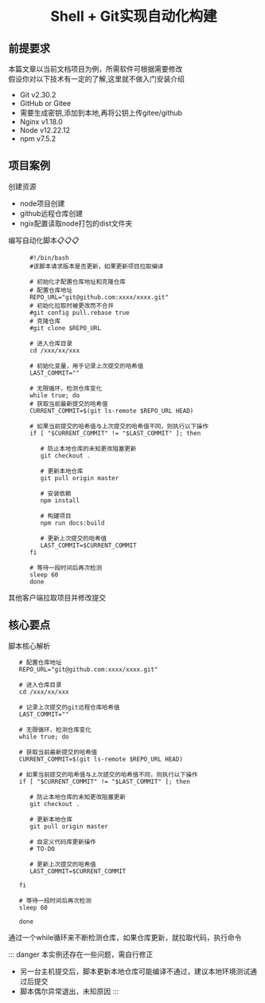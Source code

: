 # <center> Shell + Git实现自动化构建 </center>
## 前提要求
本篇文章以当前文档项目为例，所需软件可根据需要修改<br />
假设你对以下技术有一定的了解,这里就不做入门安装介绍
   - Git v2.30.2
   - GitHub or Gitee
   - 需要生成密钥,添加到本地,再将公钥上传gitee/github
   - Nginx v1.18.0
   - Node v12.22.12
   - npm v7.5.2
## 项目案例
创建资源
   - node项目创建
   - github远程仓库创建
   - ngix配置读取node打包的dist文件夹
   
编写自动化脚本:clipboard::clipboard::clipboard:
   ```shell
         #!/bin/bash
         #该脚本请求版本是否更新，如果更新项目拉取编译

         # 初始化才配置仓库地址和克隆仓库
         # 配置仓库地址
         REPO_URL="git@github.com:xxxx/xxxx.git"
         # 初始化拉取时被更改而不合并
         #git config pull.rebase true
         # 克隆仓库
         #git clone $REPO_URL

         # 进入仓库目录
         cd /xxx/xx/xxx

         # 初始化变量，用于记录上次提交的哈希值
         LAST_COMMIT=""

         # 无限循环，检测仓库变化
         while true; do
         # 获取当前最新提交的哈希值
         CURRENT_COMMIT=$(git ls-remote $REPO_URL HEAD)

         # 如果当前提交的哈希值与上次提交的哈希值不同，则执行以下操作
         if [ "$CURRENT_COMMIT" != "$LAST_COMMIT" ]; then

            # 防止本地仓库的未知更改阻塞更新
            git checkout .

            # 更新本地仓库
            git pull origin master

            # 安装依赖
            npm install

            # 构建项目
            npm run docs:build

            # 更新上次提交的哈希值
            LAST_COMMIT=$CURRENT_COMMIT
         fi

         # 等待一段时间后再次检测
         sleep 60
         done
   ```   
其他客户端拉取项目并修改提交

## 核心要点
脚本核心解析
   ```shell
      # 配置仓库地址
      REPO_URL="git@github.com:xxxx/xxxx.git"

      # 进入仓库目录
      cd /xxx/xx/xxx

      # 记录上次提交的git远程仓库哈希值
      LAST_COMMIT=""

      # 无限循环，检测仓库变化
      while true; do

      # 获取当前最新提交的哈希值
      CURRENT_COMMIT=$(git ls-remote $REPO_URL HEAD)

      # 如果当前提交的哈希值与上次提交的哈希值不同，则执行以下操作
      if [ "$CURRENT_COMMIT" != "$LAST_COMMIT" ]; then

         # 防止本地仓库的未知更改阻塞更新
         git checkout .

         # 更新本地仓库
         git pull origin master

         # 自定义代码库更新操作
         # TO-DO

         # 更新上次提交的哈希值
         LAST_COMMIT=$CURRENT_COMMIT

      fi

      # 等待一段时间后再次检测
      sleep 60

      done
   ```
通过一个while循环来不断检测仓库，如果仓库更新，就拉取代码，执行命令

::: danger
本实例还存在一些问题，需自行修正<br />
 - 另一台主机提交后，脚本更新本地仓库可能编译不通过，建议本地环境测试通过后提交
 - 脚本偶尔异常退出，未知原因
:::